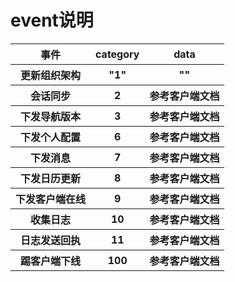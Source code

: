 # event说明

<table>
        <tr>
            <th>事件</th><th>category</th><th>data</th>
        </tr>
        <tr>
            <th>更新组织架构</th><th>"1"</th><th>""</th>
        </tr>
        <tr>
            <th>会话同步</th><th>2</th><th>参考客户端文档</th>
        </tr>
        <tr>
            <th>下发导航版本</th><th>3</th><th>参考客户端文档</th>
        </tr>
        <tr>
            <th>下发个人配置</th><th>6</th><th>参考客户端文档</th>
        </tr>
        <tr>
            <th>下发消息</th><th>7</th><th>参考客户端文档</th>
        </tr>
        <tr>
            <th>下发日历更新</th><th>8</th><th>参考客户端文档</th>
        </tr>
        <tr>
            <th>下发客户端在线</th><th>9</th><th>参考客户端文档</th>
        </tr>
        <tr>
            <th>收集日志</th><th>10</th><th>参考客户端文档</th>
        </tr>
        <tr>
            <th>日志发送回执</th><th>11</th><th>参考客户端文档</th>
        </tr>
        <tr>
            <th>踢客户端下线</th><th>100</th><th>参考客户端文档</th>
        </tr>
</table>